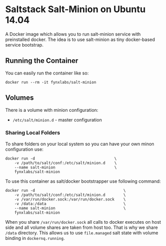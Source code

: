 # Saltstack Salt-Minion on Ubuntu 14.04

A Docker image which allows you to run salt-minion service with preinstalled docker.
The idea is to use salt-minion as tiny docker-based service bootstrap.

## Running the Container

You can easily run the container like so:

    docker run --rm -it fynxlabs/salt-minion

## Volumes

There is a volume with minion configuration:

 * `/etc/salt/minion.d` - master configuration

### Sharing Local Folders

To share folders on your local system so you can have your own minon configuration use:

    docker run -d                                   \
        -v /path/to/salt/conf:/etc/salt/minion.d    \
        --name salt-minion                          \
        fynxlabs/salt-minion

To use this container as salt/docker bootstrapper use following command:

    docker run -d                                       \
        -v /path/to/salt/conf:/etc/salt/minion.d        \
        -v /var/run/docker.sock:/var/run/docker.sock    \
        -v /data:/data                                  \
        --name salt-minion                              \
        fynxlabs/salt-minion

When you share `/var/run/docker.sock` all calls to docker executes on host side and all volume shares are taken from host too.
That is why we share `/data` directory. This allows us to use `file.managed` salt state with volume binding in `dockernq.running`.
